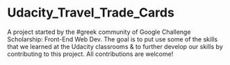 # Udacity_Travel_Trade_Cards
A project started by the #greek community of Google Challenge Scholarship: Front-End Web Dev. The goal is to put use some of the skills that we learned at the Udacity classrooms &amp; to further develop our skills by contributing to this project. All contributions are welcome! 
